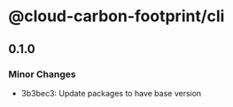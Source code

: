 # @cloud-carbon-footprint/cli

## 0.1.0

### Minor Changes

- 3b3bec3: Update packages to have base version
